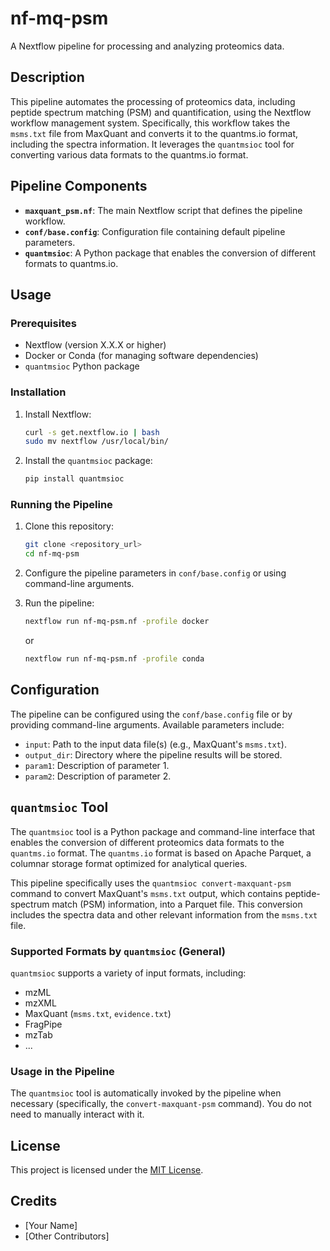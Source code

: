 # nf-mq-psm

A Nextflow pipeline for processing and analyzing proteomics data.

## Description

This pipeline automates the processing of proteomics data, including peptide spectrum matching (PSM) and quantification, using the Nextflow workflow management system. Specifically, this workflow takes the `msms.txt` file from MaxQuant and converts it to the quantms.io format, including the spectra information. It leverages the `quantmsioc` tool for converting various data formats to the quantms.io format.

## Pipeline Components

*   **`maxquant_psm.nf`**: The main Nextflow script that defines the pipeline workflow.
*   **`conf/base.config`**: Configuration file containing default pipeline parameters.
*   **`quantmsioc`**: A Python package that enables the conversion of different formats to quantms.io.

## Usage

### Prerequisites

*   Nextflow (version X.X.X or higher)
*   Docker or Conda (for managing software dependencies)
*   `quantmsioc` Python package

### Installation

1.  Install Nextflow:

    ```bash
    curl -s get.nextflow.io | bash
    sudo mv nextflow /usr/local/bin/
    ```
2.  Install the `quantmsioc` package:

    ```bash
    pip install quantmsioc
    ```

### Running the Pipeline

1.  Clone this repository:

    ```bash
    git clone <repository_url>
    cd nf-mq-psm
    ```
2.  Configure the pipeline parameters in `conf/base.config` or using command-line arguments.
3.  Run the pipeline:

    ```bash
    nextflow run nf-mq-psm.nf -profile docker
    ```

    or

    ```bash
    nextflow run nf-mq-psm.nf -profile conda
    ```

## Configuration

The pipeline can be configured using the `conf/base.config` file or by providing command-line arguments. Available parameters include:

*   `input`: Path to the input data file(s) (e.g., MaxQuant's `msms.txt`).
*   `output_dir`: Directory where the pipeline results will be stored.
*   `param1`: Description of parameter 1.
*   `param2`: Description of parameter 2.

## `quantmsioc` Tool

The `quantmsioc` tool is a Python package and command-line interface that enables the conversion of different proteomics data formats to the `quantms.io` format. The `quantms.io` format is based on Apache Parquet, a columnar storage format optimized for analytical queries.

This pipeline specifically uses the `quantmsioc convert-maxquant-psm` command to convert MaxQuant's `msms.txt` output, which contains peptide-spectrum match (PSM) information, into a Parquet file. This conversion includes the spectra data and other relevant information from the `msms.txt` file.

### Supported Formats by `quantmsioc` (General)

`quantmsioc` supports a variety of input formats, including:

*   mzML
*   mzXML
*   MaxQuant (`msms.txt`, `evidence.txt`)
*   FragPipe
*   mzTab
*   ...

### Usage in the Pipeline

The `quantmsioc` tool is automatically invoked by the pipeline when necessary (specifically, the `convert-maxquant-psm` command). You do not need to manually interact with it.

## License

This project is licensed under the [MIT License](LICENSE).

## Credits

*   [Your Name]
*   [Other Contributors]